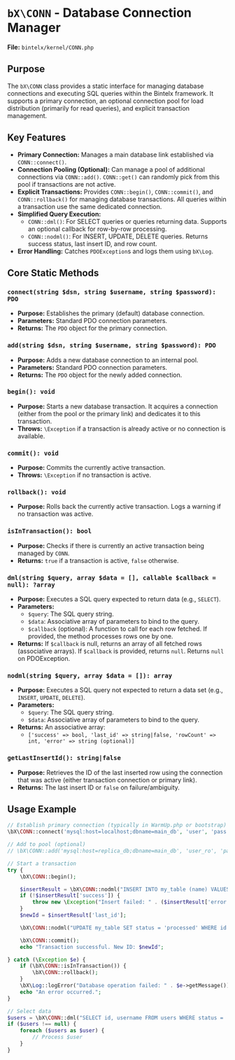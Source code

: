 # `bX\CONN` - Database Connection Manager

**File:** `bintelx/kernel/CONN.php`

## Purpose

The `bX\CONN` class provides a static interface for managing database connections and executing SQL queries within the Bintelx framework. It supports a primary connection, an optional connection pool for load distribution (primarily for read queries), and explicit transaction management.

## Key Features

*   **Primary Connection:** Manages a main database link established via `CONN::connect()`.
*   **Connection Pooling (Optional):** Can manage a pool of additional connections via `CONN::add()`. `CONN::get()` can randomly pick from this pool if transactions are not active.
*   **Explicit Transactions:** Provides `CONN::begin()`, `CONN::commit()`, and `CONN::rollback()` for managing database transactions. All queries within a transaction use the same dedicated connection.
*   **Simplified Query Execution:**
    *   `CONN::dml()`: For SELECT queries or queries returning data. Supports an optional callback for row-by-row processing.
    *   `CONN::nodml()`: For INSERT, UPDATE, DELETE queries. Returns success status, last insert ID, and row count.
*   **Error Handling:** Catches `PDOException`s and logs them using `bX\Log`.

## Core Static Methods

### `connect(string $dsn, string $username, string $password): PDO`
*   **Purpose:** Establishes the primary (default) database connection.
*   **Parameters:** Standard PDO connection parameters.
*   **Returns:** The `PDO` object for the primary connection.

### `add(string $dsn, string $username, string $password): PDO`
*   **Purpose:** Adds a new database connection to an internal pool.
*   **Parameters:** Standard PDO connection parameters.
*   **Returns:** The `PDO` object for the newly added connection.

### `begin(): void`
*   **Purpose:** Starts a new database transaction. It acquires a connection (either from the pool or the primary link) and dedicates it to this transaction.
*   **Throws:** `\Exception` if a transaction is already active or no connection is available.

### `commit(): void`
*   **Purpose:** Commits the currently active transaction.
*   **Throws:** `\Exception` if no transaction is active.

### `rollback(): void`
*   **Purpose:** Rolls back the currently active transaction. Logs a warning if no transaction was active.

### `isInTransaction(): bool`
*   **Purpose:** Checks if there is currently an active transaction being managed by `CONN`.
*   **Returns:** `true` if a transaction is active, `false` otherwise.

### `dml(string $query, array $data = [], callable $callback = null): ?array`
*   **Purpose:** Executes a SQL query expected to return data (e.g., `SELECT`).
*   **Parameters:**
    *   `$query`: The SQL query string.
    *   `$data`: Associative array of parameters to bind to the query.
    *   `$callback` (optional): A function to call for each row fetched. If provided, the method processes rows one by one.
*   **Returns:** If `$callback` is null, returns an array of all fetched rows (associative arrays). If `$callback` is provided, returns `null`. Returns `null` on PDOException.

### `nodml(string $query, array $data = []): array`
*   **Purpose:** Executes a SQL query not expected to return a data set (e.g., `INSERT`, `UPDATE`, `DELETE`).
*   **Parameters:**
    *   `$query`: The SQL query string.
    *   `$data`: Associative array of parameters to bind to the query.
*   **Returns:** An associative array:
    *   `['success' => bool, 'last_id' => string|false, 'rowCount' => int, 'error' => string (optional)]`

### `getLastInsertId(): string|false`
*   **Purpose:** Retrieves the ID of the last inserted row using the connection that was active (either transaction connection or primary link).
*   **Returns:** The last insert ID or `false` on failure/ambiguity.

## Usage Example

```php
// Establish primary connection (typically in WarmUp.php or bootstrap)
\bX\CONN::connect('mysql:host=localhost;dbname=main_db', 'user', 'pass');

// Add to pool (optional)
// \bX\CONN::add('mysql:host=replica_db;dbname=main_db', 'user_ro', 'pass_ro');

// Start a transaction
try {
    \bX\CONN::begin();

    $insertResult = \bX\CONN::nodml("INSERT INTO my_table (name) VALUES (:name)", [':name' => 'Test']);
    if (!$insertResult['success']) {
        throw new \Exception("Insert failed: " . ($insertResult['error'] ?? 'Unknown DB error'));
    }
    $newId = $insertResult['last_id'];

    \bX\CONN::nodml("UPDATE my_table SET status = 'processed' WHERE id = :id", [':id' => $newId]);

    \bX\CONN::commit();
    echo "Transaction successful. New ID: $newId";

} catch (\Exception $e) {
    if (\bX\CONN::isInTransaction()) {
        \bX\CONN::rollback();
    }
    \bX\Log::logError("Database operation failed: " . $e->getMessage());
    echo "An error occurred.";
}

// Select data
$users = \bX\CONN::dml("SELECT id, username FROM users WHERE status = :status", [':status' => 'active']);
if ($users !== null) {
    foreach ($users as $user) {
        // Process $user
    }
}